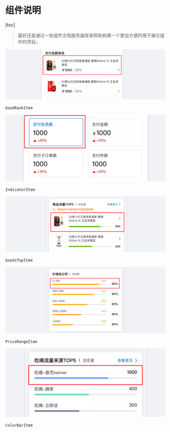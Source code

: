 # 组件说明

[toc]

> 最好还是通过一些组件文档服务器库来帮助构建一个更加方便的用于展示组件的项目。



![image-20200324092030372](assets/image-20200324092030372.png)

`GoodRankItem`





<img src="assets/image-20200324092250133.png" alt="image-20200324092250133" style="zoom:50%;" />

`IndicatorItem`



![image-20200324092429340](assets/image-20200324092429340.png)

`GoodsTopItem`



![image-20200324092601490](assets/image-20200324092601490.png)

`PriceRangeItem`



![image-20200324092843968](assets/image-20200324092843968.png)

`ColorBarItem` 
